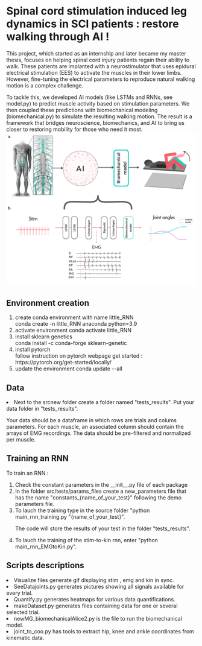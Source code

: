 # Spinal cord stimulation induced leg dynamics in SCI patients : restore walking through AI !

This project, which started as an internship and later became my master thesis, focuses on helping spinal cord injury patients regain their ability to walk. These patients are implanted with a neurostimulator that uses epidural electrical stimulation (EES) to activate the muscles in their lower limbs. However, fine-tuning the electrical parameters to reproduce natural walking motion is a complex challenge.

To tackle this, we developed AI models (like LSTMs and RNNs, see model.py) to predict muscle activity based on stimulation parameters. We then coupled these predictions with biomechanical modeling (biomechanical.py) to simulate the resulting walking motion. The result is a framework that bridges neuroscience, biomechanics, and AI to bring us closer to restoring mobility for those who need it most.
![best cathode](images/biiig.png)


## Environment creation ##

<ol>

<li>create conda environment with name little_RNN</li>
conda create -n little_RNN anaconda python=3.9

<li>activate environment 
conda activate little_RNN

<li>install sklearn genetics</li>
conda install -c conda-forge sklearn-genetic

<li>install pytorch</li> 
follow instruction on pytorch webpage get started : https://pytorch.org/get-started/locally/ 

<li>update the environment 
conda update --all 

</ol>

## Data ## 

<li> Next to the srcnew folder create a folder named "tests_results". Put your data folder in "tests_results".</li>

Your data should be a dataframe in which rows are trials and colums parameters. For each muscle, an associated column should contain the arrays of EMG recordings. 
The data should be pre-filtered and normalized per muscle. 

## Training an RNN ## 

To train an RNN : 

<ol>

<li> Check the constant parameters in the __init__.py file of each package</li>

<li> In the folder src/tests/params_files create a new_parameters file that has the name "constants_{name_of_your_test}" following the demo parameters file.</li>

<li> To lauch the training type in the source folder "python main_rnn_training.py "{name_of_your_test}".</li>

The code will store the results of your test in the folder "tests_results".
<li> To lauch the training of the stim-to-kin rnn, enter "python main_rnn_EMGtoKin.py".</li>

</ol>

## Scripts descriptions ##
<li>  Visualize files generate gif displaying stim , emg and kin in sync.</li>
<li>  SeeDatajoints.py generates pictures showing all signals available for every trial.</li>
<li>  Quantify.py generates heatmaps for various data quantifications.</li>
<li>  makeDataset.py generates files containing data for one or several selected trial.</li>
<li>  newMG_biomechanicalAlice2.py is the file to run the biomechanical model.</li>
<li>  joint_to_coo.py has tools to extract hip, knee and ankle coordinates from kinematic data.</li>
